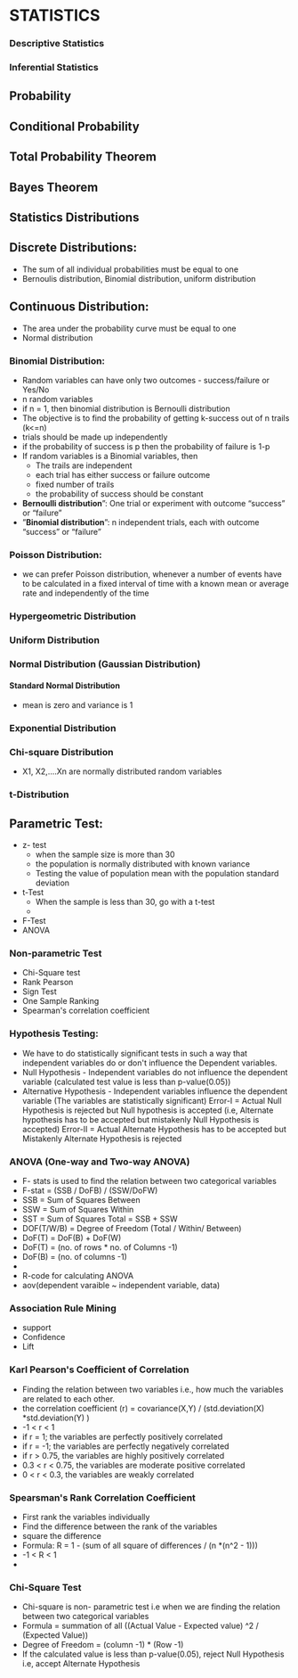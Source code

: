 # STATISTICS
### Descriptive Statistics
### Inferential Statistics
## Probability
## Conditional Probability
## Total Probability Theorem
## Bayes Theorem
## Statistics Distributions
## Discrete Distributions:
 - The sum of all individual probabilities must be equal to one
 - Bernoulis distribution, Binomial distribution, uniform distribution
## Continuous Distribution:
 - The area under the probability curve must be equal to one
 - Normal distribution

### Binomial Distribution:
- Random variables can have only two outcomes  - success/failure or Yes/No
- n random variables
- if n = 1, then binomial distribution is Bernoulli distribution
- The objective is to find the probability of getting k-success out of n trails (k<=n)
- trials should be made up independently
- if the probability of success is p then the probability of failure is 1-p
- If random variables is a Binomial variables, then
   - The trails are independent
   - each trial has either success or failure outcome
   - fixed number of trails
   - the probability of success should be constant
- **Bernoulli distribution**”: One trial or experiment with outcome “success” or “failure”
- ”**Binomial distribution**”: n independent trials, each with outcome “success” or “failure”

### Poisson Distribution:
- we can prefer Poisson distribution, whenever a number of events have to be calculated in a fixed interval of time with a known mean or average rate and independently of the time
### Hypergeometric Distribution

### Uniform Distribution
### Normal Distribution (Gaussian Distribution)
#### Standard Normal Distribution
- mean is zero and variance is 1

### Exponential Distribution

### Chi-square Distribution
- X1, X2,....Xn are normally distributed random variables 
### t-Distribution

## Parametric Test:
- z- test
  - when the sample size is more than 30
  - the population is normally distributed with known variance
  - Testing the value of population mean with the population standard deviation
- t-Test
  - When the sample is less than 30, go with a t-test
  - 
 - F-Test
 - ANOVA

### Non-parametric Test
- Chi-Square test
- Rank Pearson
- Sign Test
- One Sample Ranking
- Spearman's correlation coefficient

### Hypothesis Testing:
- We have to do statistically significant tests in such a way that independent variables do or don't influence the Dependent variables.
- Null Hypothesis - Independent variables do not influence the dependent variable (calculated test value is less than p-value(0.05))
- Alternative Hypothesis - Independent variables influence the dependent variable (The variables are statistically significant)
Error-I = Actual Null Hypothesis is rejected but Null hypothesis is accepted (i.e, Alternate hypothesis has to  be accepted but mistakenly Null Hypothesis is accepted)
Error-II = Actual Alternate Hypothesis has to be accepted but Mistakenly Alternate Hypothesis is rejected



### ANOVA (One-way and Two-way ANOVA)
- F- stats is used to find the relation between two categorical variables
- F-stat = (SSB / DoFB) / (SSW/DoFW)
- SSB = Sum of Squares Between
- SSW = Sum of Squares Within
- SST = Sum of Squares Total =  SSB + SSW
- DOF(T/W/B) = Degree of Freedom (Total / Within/ Between)
- DoF(T) = DoF(B) + DoF(W)
- DoF(T) = (no. of rows * no. of Columns -1)
- DoF(B) = (no. of columns -1)
- 
- R-code for calculating ANOVA
 - aov(dependent varaible ~ independent variable, data)
   
### Association Rule Mining
- support
- Confidence
- Lift

### Karl Pearson's Coefficient of Correlation
- Finding the relation between two variables i.e., how much the variables are related to each other.
- the correlation coefficient (r) = covariance(X,Y) / (std.deviation(X) *std.deviation(Y) )
- -1 < r < 1
- if r = 1; the variables are perfectly  positively correlated
- if r = -1; the variables are perfectly negatively correlated
- if r > 0.75, the variables are highly positively correlated
- 0.3 < r < 0.75, the variables are moderate positive correlated
- 0 < r < 0.3, the variables are weakly correlated


### Spearsman's Rank Correlation Coefficient
- First  rank the variables individually
- Find the difference between the rank of the variables
-  square the difference
-  Formula: R = 1 - (sum of all square of differences / (n *(n^2 - 1)))
-  -1 < R < 1
-  

### Chi-Square Test
- Chi-square is non- parametric test i.e when we are finding the relation between two categorical variables
- Formula = summation of all ((Actual Value - Expected value) ^2 / (Expected Value))
- Degree of Freedom = (column -1) * (Row -1)
- If the calculated value is less than p-value(0.05), reject Null Hypothesis i.e, accept Alternate Hypothesis


